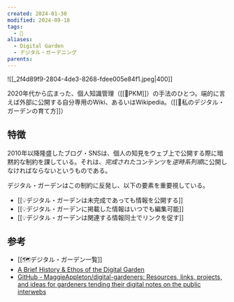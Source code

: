 ```yaml
---
created: 2024-01-30
modified: 2024-09-18
tags:
  - 📝
aliases:
  - Digital Garden
  - デジタル・ガーデニング
parents: 
---
```

![[_2f4d89f9-2804-4de3-8268-fdee005e84f1.jpeg|400]]

2020年代から広まった、個人知識管理（[[📝PKM]]）の手法のひとつ。端的に言えば外部に公開する自分専用のWiki、あるいはWikipedia。（[[💭私のデジタル・ガーデンの育て方]]）

## 特徴
2010年以降隆盛したブログ・SNSは、個人の知見をウェブ上で公開する際に暗黙的な制約を課している。それは、*完成された*コンテンツを*逆時系列順*に公開しなければならないというものである。

デジタル・ガーデンはこの制約に反発し、以下の要素を重要視している。
- [[💡デジタル・ガーデンは未完成であっても情報を公開する]]
- [[💡デジタル・ガーデンに掲載した情報はいつでも編集可能]]
- [[💡デジタル・ガーデンは関連する情報同士でリンクを促す]]

## 参考
- [[🗺️デジタル・ガーデン一覧]]
- [A Brief History & Ethos of the Digital Garden](https://maggieappleton.com/garden-history)
- [GitHub - MaggieAppleton/digital-gardeners: Resources, links, projects, and ideas for gardeners tending their digital notes on the public interwebs](https://github.com/MaggieAppleton/digital-gardeners?tab=readme-ov-file)